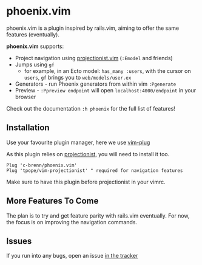 # phoenix.vim

phoenix.vim is a plugin inspired by rails.vim, aiming to offer the same
features (eventually).

**phoenix.vim** supports:

- Project navigation using [projectionist.vim](https://github.com/tpope/vim-projectionist) (`:Emodel` and friends)
- Jumps using `gf`
  - for example, in an Ecto model: `has_many :users`, with the cursor on `users`, `gf` brings you to `web/models/user.ex`
- Generators - run Phoenix generators from within vim `:Pgenerate`
- Preview - `:Ppreview endpoint` will open `localhost:4000/endpoint` in your browser

Check out the documentation `:h phoenix` for the full list of features!

## Installation

Use your favourite plugin manager, here we use [vim-plug](https://github.com/junegunn/vim-plug)

As this plugin relies on
[projectionist](https://github.com/tpope/vim-projectionist), you will need to
install it too.

```vim
Plug 'c-brenn/phoenix.vim'
Plug 'tpope/vim-projectionist' " required for navigation features
```

Make sure to have this plugin before projectionist in your vimrc.

## More Features To Come

The plan is to try and get feature parity with rails.vim eventually.
For now, the focus is on improving the navigation commands.

## Issues

If you run into any bugs, open an issue [in the tracker](https://github.com/c-brenn/phoenix.vim/issues)

